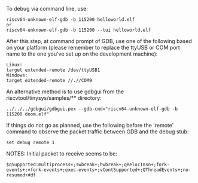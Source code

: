 To debug via command line, use:

```
riscv64-unknown-elf-gdb -b 115200 helloworld.elf
or
riscv64-unknown-elf-gdb -b 115200 --tui helloworld.elf
```

After this step, at command prompt of GDB, use one of the following based on your platform (please remember to replace the ttyUSB or COM port name to the one you've set up on the development machine):

```
Linux:
target extended-remote /dev/ttyUSB1
Windows:
target extended-remote //.//COM9
```

An alternative method is to use gdbgui from the riscvtool/tinysys/samples/** directory:

```
../../../gdbgui/gdbgui.pex --gdb-cmd="riscv64-unknown-elf-gdb -b 115200 doom.elf"
```

If things do not go as planned, use the following before the 'remote' command to observe the packet traffic between GDB and the debug stub:
```
set debug remote 1
```


NOTES:
Initial packet to receive seems to be:
```
$qSupported:multiprocess+;swbreak+;hwbreak+;qRelocInsn+;fork-events+;vfork-events+;exec-events+;vContSupported+;QThreadEvents+;no-resumed+#df
```